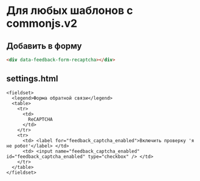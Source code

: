 # Для любых шаблонов с commonjs.v2

## Добавить в форму
```html
<div data-feedback-form-recaptcha></div>
```

## settings.html
```
<fieldset>
  <legend>Форма обратной связи</legend>
  <table>
    <tr>
      <td>
      	ReCAPTCHA
      </td>
    </tr>
    <tr>
      <td> <label for="feedback_captcha_enabled">Включить проверку 'я не робот'</label> </td>
      <td> <input name="feedback_captcha_enabled" id="feedback_captcha_enabled" type="checkbox" /> </td>
    </tr>
  </table>
</fieldset>
```
